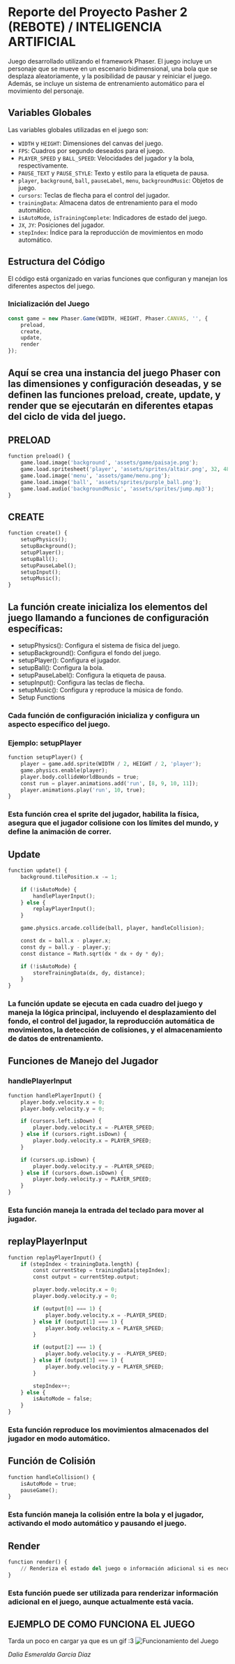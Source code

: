 # Reporte del Proyecto Pasher 2 (REBOTE) / INTELIGENCIA ARTIFICIAL

Juego desarrollado utilizando el framework Phaser. El juego incluye un personaje que se mueve en un escenario bidimensional, una bola que se desplaza aleatoriamente, y la posibilidad de pausar y reiniciar el juego. Además, se incluye un sistema de entrenamiento automático para el movimiento del personaje.

## Variables Globales
Las variables globales utilizadas en el juego son:

- `WIDTH` y `HEIGHT`: Dimensiones del canvas del juego.
- `FPS`: Cuadros por segundo deseados para el juego.
- `PLAYER_SPEED` y `BALL_SPEED`: Velocidades del jugador y la bola, respectivamente.
- `PAUSE_TEXT` y `PAUSE_STYLE`: Texto y estilo para la etiqueta de pausa.
- `player`, `background`, `ball`, `pauseLabel`, `menu`, `backgroundMusic`: Objetos de juego.
- `cursors`: Teclas de flecha para el control del jugador.
- `trainingData`: Almacena datos de entrenamiento para el modo automático.
- `isAutoMode`, `isTrainingComplete`: Indicadores de estado del juego.
- `JX`, `JY`: Posiciones del jugador.
- `stepIndex`: Índice para la reproducción de movimientos en modo automático.

## Estructura del Código
El código está organizado en varias funciones que configuran y manejan los diferentes aspectos del juego.

### Inicialización del Juego
```javascript
const game = new Phaser.Game(WIDTH, HEIGHT, Phaser.CANVAS, '', {
    preload,
    create,
    update,
    render
});
```
## Aquí se crea una instancia del juego Phaser con las dimensiones y configuración deseadas, y se definen las funciones preload, create, update, y render que se ejecutarán en diferentes etapas del ciclo de vida del juego.

## PRELOAD
```python
function preload() {
    game.load.image('background', 'assets/game/paisaje.png');
    game.load.spritesheet('player', 'assets/sprites/altair.png', 32, 48);
    game.load.image('menu', 'assets/game/menu.png');
    game.load.image('ball', 'assets/sprites/purple_ball.png');
    game.load.audio('backgroundMusic', 'assets/sprites/jump.mp3');
}
```
## CREATE
```python
function create() {
    setupPhysics();
    setupBackground();
    setupPlayer();
    setupBall();
    setupPauseLabel();
    setupInput();
    setupMusic();
}
```

## La función create inicializa los elementos del juego llamando a funciones de configuración específicas:

- setupPhysics(): Configura el sistema de física del juego.
- setupBackground(): Configura el fondo del juego.
- setupPlayer(): Configura el jugador.
- setupBall(): Configura la bola.
- setupPauseLabel(): Configura la etiqueta de pausa.
- setupInput(): Configura las teclas de flecha.
- setupMusic(): Configura y reproduce la música de fondo.
- Setup Functions

### Cada función de configuración inicializa y configura un aspecto específico del juego.

### Ejemplo: setupPlayer
```python
function setupPlayer() {
    player = game.add.sprite(WIDTH / 2, HEIGHT / 2, 'player');
    game.physics.enable(player);
    player.body.collideWorldBounds = true;
    const run = player.animations.add('run', [8, 9, 10, 11]);
    player.animations.play('run', 10, true);
}
```

### Esta función crea el sprite del jugador, habilita la física, asegura que el jugador colisione con los límites del mundo, y define la animación de correr.

## Update
```python
function update() {
    background.tilePosition.x -= 1;

    if (!isAutoMode) {
        handlePlayerInput();
    } else {
        replayPlayerInput();
    }

    game.physics.arcade.collide(ball, player, handleCollision);

    const dx = ball.x - player.x;
    const dy = ball.y - player.y;
    const distance = Math.sqrt(dx * dx + dy * dy);

    if (!isAutoMode) {
        storeTrainingData(dx, dy, distance);
    }
}
```
### La función update se ejecuta en cada cuadro del juego y maneja la lógica principal, incluyendo el desplazamiento del fondo, el control del jugador, la reproducción automática de movimientos, la detección de colisiones, y el almacenamiento de datos de entrenamiento.

## Funciones de Manejo del Jugador
### handlePlayerInput
```python
function handlePlayerInput() {
    player.body.velocity.x = 0;
    player.body.velocity.y = 0;

    if (cursors.left.isDown) {
        player.body.velocity.x = -PLAYER_SPEED;
    } else if (cursors.right.isDown) {
        player.body.velocity.x = PLAYER_SPEED;
    }

    if (cursors.up.isDown) {
        player.body.velocity.y = -PLAYER_SPEED;
    } else if (cursors.down.isDown) {
        player.body.velocity.y = PLAYER_SPEED;
    }
}
```
### Esta función maneja la entrada del teclado para mover al jugador.

## replayPlayerInput
```python
function replayPlayerInput() {
    if (stepIndex < trainingData.length) {
        const currentStep = trainingData[stepIndex];
        const output = currentStep.output;

        player.body.velocity.x = 0;
        player.body.velocity.y = 0;

        if (output[0] === 1) {
            player.body.velocity.x = -PLAYER_SPEED;
        } else if (output[1] === 1) {
            player.body.velocity.x = PLAYER_SPEED;
        }

        if (output[2] === 1) {
            player.body.velocity.y = -PLAYER_SPEED;
        } else if (output[3] === 1) {
            player.body.velocity.y = PLAYER_SPEED;
        }

        stepIndex++;
    } else {
        isAutoMode = false;
    }
}
```
### Esta función reproduce los movimientos almacenados del jugador en modo automático.

## Función de Colisión
```python
function handleCollision() {
    isAutoMode = true;
    pauseGame();
}
```
### Esta función maneja la colisión entre la bola y el jugador, activando el modo automático y pausando el juego.

## Render
```python
function render() {
    // Renderiza el estado del juego o información adicional si es necesario
}
```

### Esta función puede ser utilizada para renderizar información adicional en el juego, aunque actualmente está vacía.

## EJEMPLO DE COMO FUNCIONA EL JUEGO 
Tarda un poco en cargar ya que es un gif :3
![Funcionamiento del Juego](/Imagenes/pasherdos.gif)

*Dalia Esmeralda Garcia Diaz*

